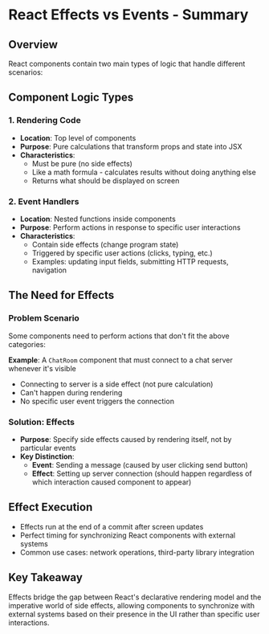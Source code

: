 # React Effects vs Events - Summary

## Overview
React components contain two main types of logic that handle different scenarios:

## Component Logic Types

### 1. Rendering Code
- **Location**: Top level of components
- **Purpose**: Pure calculations that transform props and state into JSX
- **Characteristics**: 
  - Must be pure (no side effects)
  - Like a math formula - calculates results without doing anything else
  - Returns what should be displayed on screen

### 2. Event Handlers
- **Location**: Nested functions inside components
- **Purpose**: Perform actions in response to specific user interactions
- **Characteristics**:
  - Contain side effects (change program state)
  - Triggered by specific user actions (clicks, typing, etc.)
  - Examples: updating input fields, submitting HTTP requests, navigation

## The Need for Effects

### Problem Scenario
Some components need to perform actions that don't fit the above categories:

**Example**: A `ChatRoom` component that must connect to a chat server whenever it's visible
- Connecting to server is a side effect (not pure calculation)
- Can't happen during rendering
- No specific user event triggers the connection

### Solution: Effects
- **Purpose**: Specify side effects caused by rendering itself, not by particular events
- **Key Distinction**:
  - **Event**: Sending a message (caused by user clicking send button)
  - **Effect**: Setting up server connection (should happen regardless of which interaction caused component to appear)

## Effect Execution
- Effects run at the end of a commit after screen updates
- Perfect timing for synchronizing React components with external systems
- Common use cases: network operations, third-party library integration

## Key Takeaway
Effects bridge the gap between React's declarative rendering model and the imperative world of side effects, allowing components to synchronize with external systems based on their presence in the UI rather than specific user interactions.